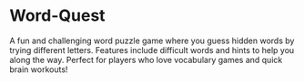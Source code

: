 # Word-Quest
A fun and challenging word puzzle game where you guess hidden words by trying different letters. Features include difficult words and hints to help you along the way. Perfect for players who love vocabulary games and quick brain workouts!
